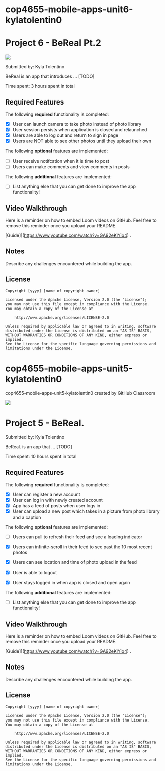 # cop4655-mobile-apps-unit6-kylatolentin0
# Project 6 - BeReal Pt.2

<div>
    <a href="https://www.loom.com/share/e449bd69902749bbae7d76ba785301ec">
    </a>
    <a href="https://www.loom.com/share/e449bd69902749bbae7d76ba785301ec">
      <img style="max-width:300px;" src="https://cdn.loom.com/sessions/thumbnails/e449bd69902749bbae7d76ba785301ec-with-play.gif">
    </a>
  </div>

Submitted by: Kyla Tolentino

BeReal is an app that introduces ... [TODO] 

Time spent: 3 hours spent in total

## Required Features

The following **required** functionality is completed:

- [x] User can launch camera to take photo instead of photo library
- [x] User session persists when application is closed and relaunched
- [x] Users are able to log out and return to sign in page
- [x] Users are NOT able to see other photos until they upload their own	
 
The following **optional** features are implemented:

- [ ] User receive notifcation when it is time to post
- [ ] Users can make comments and view comments in posts	

The following **additional** features are implemented:

- [ ] List anything else that you can get done to improve the app functionality!

## Video Walkthrough

Here is a reminder on how to embed Loom videos on GitHub. Feel free to remove this reminder once you upload your README. 

[Guide]](https://www.youtube.com/watch?v=GA92eKlYio4) .

## Notes

Describe any challenges encountered while building the app.

## License

    Copyright [yyyy] [name of copyright owner]

    Licensed under the Apache License, Version 2.0 (the "License");
    you may not use this file except in compliance with the License.
    You may obtain a copy of the License at

        http://www.apache.org/licenses/LICENSE-2.0

    Unless required by applicable law or agreed to in writing, software
    distributed under the License is distributed on an "AS IS" BASIS,
    WITHOUT WARRANTIES OR CONDITIONS OF ANY KIND, either express or implied.
    See the License for the specific language governing permissions and
    limitations under the License.

# cop4655-mobile-apps-unit5-kylatolentin0
cop4655-mobile-apps-unit5-kylatolentin0 created by GitHub Classroom
<div>
    <a href="https://www.loom.com/share/44b953e2b48b4cb3a25edf90fa549513">
    </a>
    <a href="https://www.loom.com/share/44b953e2b48b4cb3a25edf90fa549513">
      <img style="max-width:300px;" src="https://cdn.loom.com/sessions/thumbnails/44b953e2b48b4cb3a25edf90fa549513-with-play.gif">
    </a>
  </div>

# Project 5 - BeReal.

Submitted by: Kyla Tolentino

BeReal. is an app that ... [TODO] 

Time spent: 10 hours spent in total

## Required Features

The following **required** functionality is completed:

- [x] User can register a new account
- [x] User can log in with newly created account
- [x] App has a feed of posts when user logs in
- [x] User can upload a new post which takes in a picture from photo library and a caption	
 
The following **optional** features are implemented:

- [ ] Users can pull to refresh their feed and see a loading indicator
- [x] Users can infinite-scroll in their feed to see past the 10 most recent photos
- [x] Users can see location and time of photo upload in the feed	
- [x] User is able to logout
- [x] User stays logged in when app is closed and open again	


The following **additional** features are implemented:

- [ ] List anything else that you can get done to improve the app functionality!

## Video Walkthrough

Here is a reminder on how to embed Loom videos on GitHub. Feel free to remove this reminder once you upload your README. 

[Guide]](https://www.youtube.com/watch?v=GA92eKlYio4) .

## Notes

Describe any challenges encountered while building the app.

## License

    Copyright [yyyy] [name of copyright owner]

    Licensed under the Apache License, Version 2.0 (the "License");
    you may not use this file except in compliance with the License.
    You may obtain a copy of the License at

        http://www.apache.org/licenses/LICENSE-2.0

    Unless required by applicable law or agreed to in writing, software
    distributed under the License is distributed on an "AS IS" BASIS,
    WITHOUT WARRANTIES OR CONDITIONS OF ANY KIND, either express or implied.
    See the License for the specific language governing permissions and
    limitations under the License.
